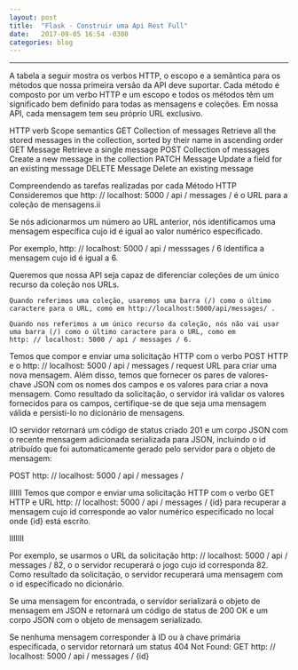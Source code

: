 ```yaml
---
layout: post
title:  "Flask - Construir uma Api Rest Full"
date:   2017-09-05 16:54 -0300
categories: blog
---
```









------
A tabela a seguir mostra os verbos HTTP, o escopo e a semântica para os métodos que nossa primeira versão da API deve suportar.
Cada método é composto por um verbo HTTP e um escopo e todos os métodos têm um significado bem definido para todas as mensagens e coleções.
Em nossa API, cada mensagem tem seu próprio URL exclusivo.

HTTP        verb Scope                 semantics
GET         Collection of messages     Retrieve all the stored messages in the collection, sorted by their name in ascending order
GET         Message                    Retrieve a single message
POST        Collection of messages     Create a new message in the collection
PATCH       Message                    Update a field for an existing message
DELETE      Message                    Delete an existing message

Compreendendo as tarefas realizadas por cada Método HTTP
Consideremos que http: // localhost: 5000 / api / messages / é o URL para a coleção de mensagens.ii

Se nós adicionarmos um número ao URL anterior, nós identificamos uma mensagem específica cujo id é igual ao valor numérico especificado.

Por exemplo, http: // localhost: 5000 / api / messsages / 6 identifica a mensagem cujo id é igual a 6.

Queremos que nossa API seja capaz de diferenciar coleções de um único recurso da coleção nos URLs.

```
Quando referimos uma coleção, usaremos uma barra (/) como o último caractere para o URL, como em http://localhost:5000/api/messages/ .

Quando nos referimos a um único recurso da coleção, nós não vai usar   uma barra (/) como o último caractere para o URL, como em
http: // localhost: 5000 / api / messages / 6.
```
Temos que compor e enviar uma solicitação HTTP com o verbo POST HTTP e o http: // localhost: 5000 / api / messages / request URL
para criar uma nova mensagem. Além disso, temos que fornecer os pares de valores-chave JSON com os nomes dos campos e os valores
para criar a nova mensagem. Como resultado da solicitação, o servidor irá validar os valores fornecidos para os campos, certifique-se 
de que seja uma mensagem válida e persisti-lo no dicionário de mensagens.

IO servidor retornará um código de status criado 201 e um corpo JSON com o recente mensagem adicionada serializada para JSON, 
incluindo o id atribuído que foi automaticamente gerado pelo servidor para o objeto de mensagem:

POST http: // localhost: 5000 / api / messages /


IIIIII
Temos que compor e enviar uma solicitação HTTP com o verbo GET HTTP e
URL http: // localhost: 5000 / api / messages / {id} para recuperar a mensagem
cujo id corresponde ao valor numérico especificado no local onde {id} está escrito.


IIIIIII


Por exemplo, se usarmos o URL da solicitação http: // localhost: 5000 / api / messages / 82, o
o servidor recuperará o jogo cujo id corresponda 82. Como resultado da solicitação, o servidor recuperará uma mensagem com o id especificado no dicionário.


Se uma mensagem for encontrada, o servidor serializará o objeto de mensagem em JSON e retornará um código de status de 200 OK e um corpo JSON com o objeto de mensagem serializado.

Se nenhuma mensagem corresponder à ID ou à chave primária especificada, o servidor retornará um status 404 Not Found: GET http: // localhost: 5000 / api / messages / {id}






























